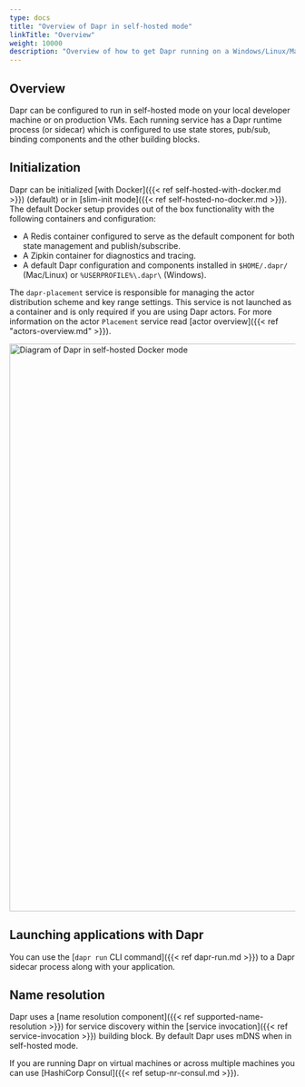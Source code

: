 ```yaml
---
type: docs
title: "Overview of Dapr in self-hosted mode"
linkTitle: "Overview"
weight: 10000
description: "Overview of how to get Dapr running on a Windows/Linux/MacOS machine"
---
```


## Overview

Dapr can be configured to run in self-hosted mode on your local developer machine or on production VMs. Each running service has a Dapr runtime process (or sidecar) which is configured to use state stores, pub/sub, binding components and the other building blocks. 

## Initialization

Dapr can be initialized [with Docker]({{< ref self-hosted-with-docker.md >}}) (default) or in [slim-init mode]({{< ref self-hosted-no-docker.md >}}). The default Docker setup provides out of the box functionality with the following containers and configuration:
- A Redis container configured to serve as the default component for both state management and publish/subscribe.
- A Zipkin container for diagnostics and tracing.
- A default Dapr configuration and components installed in `$HOME/.dapr/` (Mac/Linux) or `%USERPROFILE%\.dapr\` (Windows).

The `dapr-placement` service is responsible for managing the actor distribution scheme and key range settings. This service is not launched as a container and is only required if you are using Dapr actors. For more information on the actor `Placement` service read [actor overview]({{< ref "actors-overview.md" >}}). 

<img src="/images/overview-standalone-docker.png" width=1000 alt="Diagram of Dapr in self-hosted Docker mode" />

## Launching applications with Dapr

You can use the [`dapr run` CLI command]({{< ref dapr-run.md >}}) to a Dapr sidecar process along with your application.

## Name resolution

Dapr uses a [name resolution component]({{< ref supported-name-resolution >}}) for service discovery within the [service invocation]({{< ref service-invocation >}}) building block. By default Dapr uses mDNS when in self-hosted mode.

If you are running Dapr on virtual machines or across multiple machines you can use [HashiCorp Consul]({{< ref setup-nr-consul.md >}}).
